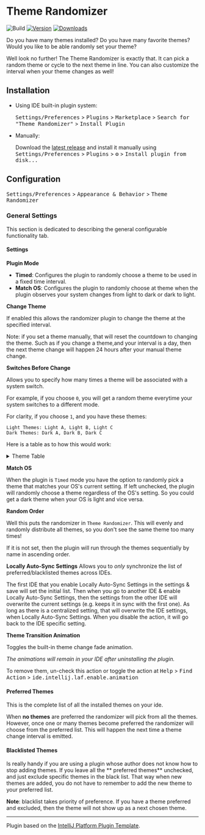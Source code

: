 # Theme Randomizer

![Build](https://github.com/Unthrottled/theme-randomizer/workflows/Build/badge.svg)
[![Version](https://img.shields.io/jetbrains/plugin/v/16107.svg)](https://plugins.jetbrains.com/plugin/16107)
[![Downloads](https://img.shields.io/jetbrains/plugin/d/16107.svg)](https://plugins.jetbrains.com/plugin/16107)

<!-- Plugin description -->
Do you have many themes installed? Do you have many favorite themes? Would you like to be able randomly set your theme?

Well look no further! The Theme Randomizer is exactly that. It can pick a random theme or cycle to the next theme in
line. You can also customize the interval when your theme changes as well!
<!-- Plugin description end -->

## Installation

- Using IDE built-in plugin system:

  <kbd>Settings/Preferences</kbd> > <kbd>Plugins</kbd> > <kbd>Marketplace</kbd> > <kbd>Search for "Theme
  Randomizer"</kbd> >
  <kbd>Install Plugin</kbd>

- Manually:

  Download the [latest release](https://github.com/Unthrottled/theme-randomizer/releases/latest) and install it manually
  using
  <kbd>Settings/Preferences</kbd> > <kbd>Plugins</kbd> > <kbd>⚙️</kbd> > <kbd>Install plugin from disk...</kbd>

## Configuration

<kbd>Settings/Preferences</kbd> > <kbd>Appearance & Behavior</kbd> > <kbd>Theme Randomizer</kbd>

### General Settings

This section is dedicated to describing the general configurable functionality tab.

#### Settings

**Plugin Mode**

- **Timed**: Configures the plugin to randomly choose a theme to be used in a fixed time interval.
- **Match OS**: Configures the plugin to randomly choose at theme when the plugin observes your system changes from
  light to dark or dark to light.

**Change Theme**

If enabled this allows the randomizer plugin to change the theme at the specified interval.

Note: if you set a theme manually, that will reset the countdown to changing the theme. Such as if you change a
theme,and your interval is a day, then the next theme change will happen 24 hours after your manual theme change.

__Switches Before Change__

Allows you to specify how many times a theme will be associated with a system switch.

For example, if you choose `0`, you will get a random theme everytime your system switches to a different mode.

For clarity, if you choose `1`, and you have these themes:

```
Light Themes: Light A, Light B, Light C
Dark Themes: Dark A, Dark B, Dark C
```

Here is a table as to how this would work:

<details>
  <summary>Theme Table</summary>

| Day of Week | System Mode | Theme   |
|-------------|-------------|---------|
| Monday      | Dark AM     | Dark  C |
| Monday      | Light       | Light B |
| Monday      | Dark PM     | Dark  C |
| Tuesday     | Light       | Light B |
| Tuesday     | Dark        | Dark  A |
| Wednesday   | Light       | Light C |
| Wednesday   | Dark        | Dark  A |
| Thursday    | Light       | Light C |
| Thursday    | Dark        | Dark  B |
| Friday      | Light       | Light A |
| Friday      | Dark        | Dark  B |
| Saturday    | Light       | Light A |

**Note**: This is provided you are using your IDE any time before & after a system switch.
EG, if you use your IDE monday morning and quit using it before Monday Night. Then you open your IDE up Thursday
Morning, you'll still have the same theme.
Themes only change when the plugin observes a system change.

</details>

**Match OS**

When the plugin is `Timed` mode you have the option to randomly pick a theme that matches your OS's current setting.
If left unchecked, the plugin will randomly choose a theme regardless of the OS's setting. So you could get a dark theme when your OS is light and vice versa.

**Random Order**

Well this puts the randomizer in `Theme Randomizer`. This will evenly and randomly distribute all themes, so you don't
see the same theme too many times!

If it is not set, then the plugin will run through the themes sequentially by name in ascending order.

**Locally Auto-Sync Settings**
Allows you to _only_ synchronize the list of preferred/blacklisted themes across IDEs.

The first IDE that you enable Locally Auto-Sync Settings in the settings & save will set the initial list.
Then when you go to another IDE & enable Locally Auto-Sync Settings, then the settings from the other IDE will overwrite the current settings (e.g. keeps it in sync with the first one).
As long as there is a centralized setting, that will overwrite the IDE settings, when Locally Auto-Sync Settings. When you disable the action, it will go back to the IDE specific setting.

**Theme Transition Animation**

Toggles the built-in theme change fade animation.

_The animations will remain in your IDE after uninstalling the plugin._

To remove them, un-check this action or toggle the action at
<kbd>Help</kbd> > <kbd>Find Action</kbd> > <kbd>ide.intellij.laf.enable.animation</kbd>

#### Preferred Themes

This is the complete list of all the installed themes on your ide.

When **no themes** are preferred the randomizer will pick from all the themes. However, once one or many themes become
preferred the randomizer will choose from the preferred list. This will happen the next time a theme change interval is
emitted.

#### Blacklisted Themes

Is really handy if you are using a plugin whose author does not know how to stop adding themes. If you leave all the **
preferred themes** unchecked, and just exclude specific themes in the black list. That way when new themes are added,
you do not have to remember to add the new theme to your preferred list.

**Note**: blacklist takes priority of preference. If you have a theme preferred and excluded, then the theme will not
show up as a next chosen theme.

---
Plugin based on the [IntelliJ Platform Plugin Template][template].

[template]: https://github.com/JetBrains/intellij-platform-plugin-template
